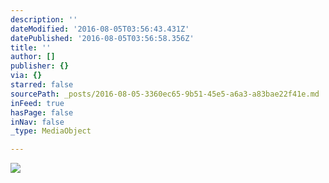 ```yaml
---
description: ''
dateModified: '2016-08-05T03:56:43.431Z'
datePublished: '2016-08-05T03:56:58.356Z'
title: ''
author: []
publisher: {}
via: {}
starred: false
sourcePath: _posts/2016-08-05-3360ec65-9b51-45e5-a6a3-a83bae22f41e.md
inFeed: true
hasPage: false
inNav: false
_type: MediaObject

---
```

![](https://the-grid-user-content.s3-us-west-2.amazonaws.com/f02a5924-4509-4309-8f52-049a441a6348.jpg)